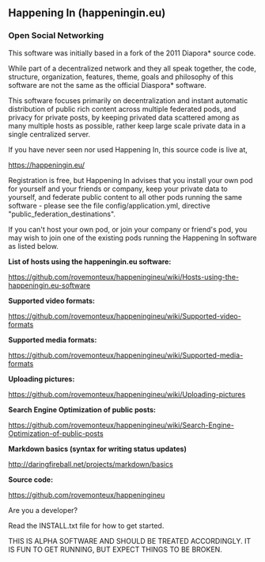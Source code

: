 ## Happening In (happeningin.eu)

### Open Social Networking

This software was initially based in a fork of the 2011 Diapora* source code.

While part of a decentralized network and they all speak together, the code, structure, organization, features, theme, goals and philosophy of this software are not the same as the official Diaspora* software.

This software focuses primarily on decentralization and instant automatic distribution of public rich content across multiple federated pods, and privacy for private posts, by keeping privated data scattered among as many multiple hosts as possible, rather keep large scale private data in a single centralized server.

If you have never seen nor used Happening In, this source code is live at,

https://happeningin.eu/

Registration is free, but Happening In advises that you install your own pod for yourself and your friends or company, keep your private data to yourself, and federate public content to all other pods running the same software - please see the file config/application.yml, directive "public_federation_destinations".

If you can't host your own pod, or join your company or friend's pod, you may wish to join one of the existing pods running the Happening In software as listed below.

**List of hosts using the happeningin.eu software:** 

https://github.com/rovemonteux/happeningineu/wiki/Hosts-using-the-happeningin.eu-software

**Supported video formats:**

https://github.com/rovemonteux/happeningineu/wiki/Supported-video-formats

**Supported media formats:**

https://github.com/rovemonteux/happeningineu/wiki/Supported-media-formats

**Uploading pictures:**

https://github.com/rovemonteux/happeningineu/wiki/Uploading-pictures

**Search Engine Optimization of public posts:**

https://github.com/rovemonteux/happeningineu/wiki/Search-Engine-Optimization-of-public-posts

**Markdown basics (syntax for writing status updates)**

http://daringfireball.net/projects/markdown/basics

**Source code:**

https://github.com/rovemonteux/happeningineu

Are you a developer?

Read the INSTALL.txt file for how to get started.

THIS IS ALPHA SOFTWARE AND SHOULD BE TREATED ACCORDINGLY. IT IS FUN TO GET RUNNING, BUT EXPECT THINGS TO BE BROKEN.

